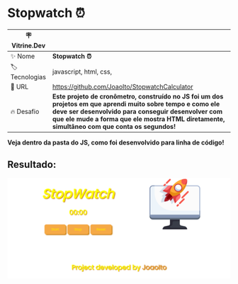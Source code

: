 # Stopwatch ⏰

| :placard: Vitrine.Dev |     |
| -------------  | --- |
| :sparkles: Nome        | **Stopwatch ⏰**
| :label: Tecnologias | javascript, html, css, 
| :rocket: URL         | https://github.com/JoaoIto/StopwatchCalculator
| :fire: Desafio     | **Este projeto de cronômetro, construído no JS foi um dos projetos em que aprendi muito sobre tempo e como ele deve ser desenvolvido para conseguir desenvolver com que ele mude a forma que ele mostra HTML diretamente, simultâneo com que conta os segundos!**


**Veja dentro da pasta do JS, como foi desenvolvido para linha de código!**

## Resultado:

<img src="./assets/img/StopwatchPrint.png#vitrinedev">

